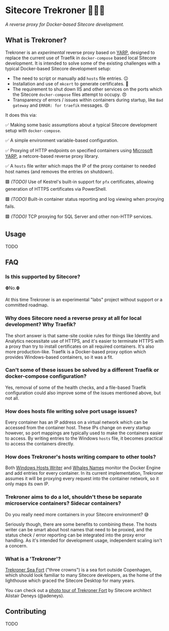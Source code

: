 # Sitecore Trekroner 👑👑👑
_A reverse proxy for Docker-based Sitecore development._

## What is Trekroner?
Trekroner is an *experimental* reverse proxy based on [YARP](https://microsoft.github.io/reverse-proxy/), designed to replace the current use of Traefik in `docker-compose` based local Sitecore development. It is intended to solve some of the existing challenges with a typical Docker-based Sitecore development setup:

* The need to script or manually add `hosts` file entries. 😐
* Installation and use of `mkcert` to generate certificates. 🙁
* The requirement to shut down IIS and other services on the ports which the Sitecore `docker-compose` files attempt to occupy. 😠
* Transparency of errors / issues within containers during startup, like `Bad gateway` and `ERROR: for traefik` messages. 😡

It does this via:

✅ Making some basic assumptions about a typical Sitecore development setup with `docker-compose`.

✅ A simple environment variable-based configuration.

✅ Proxying of HTTP endpoints on specified containers using [Microsoft YARP](https://microsoft.github.io/reverse-proxy/), a netcore-based reverse proxy library.

✅ A `hosts` file writer which maps the IP of the proxy container to needed host names (and removes the entries on shutdown).

🟩 _(TODO)_ Use of Kestrel's built-in support for `pfx` certificates, allowing generation of HTTPS certificates via PowerShell.

🟩 _(TODO)_ Built-in container status reporting and log viewing when proxying fails.

🟩 _(TODO)_ TCP proxying for SQL Server and other non-HTTP services.

## Usage
TODO

## FAQ

### Is this supported by Sitecore?
⛔No.⛔

At this time Trekroner is an experimental "labs" project without support or a committed roadmap.

### Why does Sitecore need a reverse proxy at all for local development? Why Traefik?
The short answer is that same-site cookie rules for things like Identity and Analytics necessitate use of HTTPS, and it's easier to terminate HTTPS with a proxy than try to install certificates on all required containers. It's also more production-like. Traefik is a Docker-based proxy option which provides Windows-based containers, so it was a fit.

### Can't some of these issues be solved by a different Traefik or docker-compose configuration?
Yes, removal of some of the health checks, and a file-based Traefik configuration could also improve some of the issues mentioned above, but not all.

### How does hosts file writing solve port usage issues?
Every container has an IP address on a virtual network which can be accessed from the container host. These IPs change on every startup however, so port mappings are typically used to make the containers easier to access. By writing entries to the Windows `hosts` file, it becomes practical to access the containers directly.

### How does Trekroner's hosts writing compare to other tools?
Both [Windows Hosts Writer](https://github.com/RAhnemann/windows-hosts-writer) and [Whales Names](https://github.com/gregolsky/whales-names) monitor the Docker Engine and add entries for every container. In its current implementation, Trekroner assumes it will be proxying every request into the container network, so it only maps its own IP.

### Trekroner aims to do a lot, shouldn't these be separate microservice containers? Sidecar containers?
Do you really need more containers in your Sitecore environment? 😅

Seriously though, there are some benefits to combining these. The hosts writer can be smart about host names that need to be proxied, and the status check / error reporting can be integrated into the proxy error handling. As it's intended for development usage, independent scaling isn't a concern.

### What is a 'Trekroner'?
[Trekroner Sea Fort](https://en.wikipedia.org/wiki/Trekroner_Fort) ("three crowns") is a sea fort outside Copenhagen, which should look familiar to many Sitecore developers, as the home of the lighthouse which graced the Sitecore Desktop for many years.

You can check out a [photo tour of Trekroner Fort](http://www.codeflood.net/blog/2016/05/01/trekroner-fort/) by Sitecore architect Alistair Deneys (@adeneys).


## Contributing
TODO